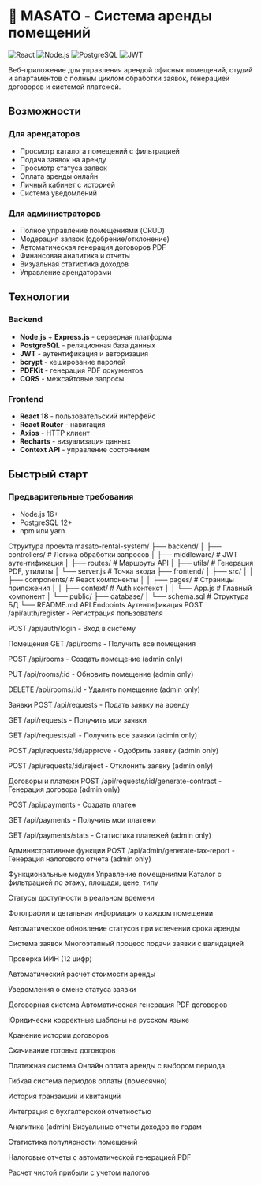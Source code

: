 # 🏢 MASATO - Система аренды помещений

![React](https://img.shields.io/badge/React-18.2.0-blue)
![Node.js](https://img.shields.io/badge/Node.js-Express-green)
![PostgreSQL](https://img.shields.io/badge/PostgreSQL-Database-blue)
![JWT](https://img.shields.io/badge/JWT-Authentication-orange)

Веб-приложение для управления арендой офисных помещений, студий и апартаментов с полным циклом обработки заявок, генерацией договоров и системой платежей.

## Возможности

###  Для арендаторов
-  Просмотр каталога помещений с фильтрацией
-  Подача заявок на аренду
-  Просмотр статуса заявок
-  Оплата аренды онлайн
-  Личный кабинет с историей
-  Система уведомлений

###  Для администраторов
-  Полное управление помещениями (CRUD)
-  Модерация заявок (одобрение/отклонение)
-  Автоматическая генерация договоров PDF
-  Финансовая аналитика и отчеты
-  Визуальная статистика доходов
-  Управление арендаторами

## Технологии

### Backend
- **Node.js** + **Express.js** - серверная платформа
- **PostgreSQL** - реляционная база данных
- **JWT** - аутентификация и авторизация
- **bcrypt** - хеширование паролей
- **PDFKit** - генерация PDF документов
- **CORS** - межсайтовые запросы

### Frontend
- **React 18** - пользовательский интерфейс
- **React Router** - навигация
- **Axios** - HTTP клиент
- **Recharts** - визуализация данных
- **Context API** - управление состоянием

##  Быстрый старт

### Предварительные требования
- Node.js 16+
- PostgreSQL 12+
- npm или yarn

Структура проекта
masato-rental-system/
├── backend/
│   ├── controllers/     # Логика обработки запросов
│   ├── middleware/      # JWT аутентификация
│   ├── routes/          # Маршруты API
│   ├── utils/           # Генерация PDF, утилиты
│   └── server.js        # Точка входа
├── frontend/
│   ├── src/
│   │   ├── components/  # React компоненты
│   │   ├── pages/       # Страницы приложения
│   │   ├── context/     # Auth контекст
│   │   └── App.js       # Главный компонент
│   └── public/
├── database/
│   └── schema.sql       # Структура БД
└── README.md
API Endpoints
Аутентификация
POST /api/auth/register - Регистрация пользователя

POST /api/auth/login - Вход в систему

Помещения
GET /api/rooms - Получить все помещения

POST /api/rooms - Создать помещение (admin only)

PUT /api/rooms/:id - Обновить помещение (admin only)

DELETE /api/rooms/:id - Удалить помещение (admin only)

Заявки
POST /api/requests - Подать заявку на аренду

GET /api/requests - Получить мои заявки

GET /api/requests/all - Получить все заявки (admin only)

POST /api/requests/:id/approve - Одобрить заявку (admin only)

POST /api/requests/:id/reject - Отклонить заявку (admin only)

Договоры и платежи
POST /api/requests/:id/generate-contract - Генерация договора (admin only)

POST /api/payments - Создать платеж

GET /api/payments - Получить мои платежи

GET /api/payments/stats - Статистика платежей (admin only)

Административные функции
POST /api/admin/generate-tax-report - Генерация налогового отчета (admin only)

 Функциональные модули
 Управление помещениями
Каталог с фильтрацией по этажу, площади, цене, типу

Статусы доступности в реальном времени

Фотографии и детальная информация о каждом помещении

Автоматическое обновление статусов при истечении срока аренды

 Система заявок
Многоэтапный процесс подачи заявки с валидацией

Проверка ИИН (12 цифр)

Автоматический расчет стоимости аренды

Уведомления о смене статуса заявки

 Договорная система
Автоматическая генерация PDF договоров

Юридически корректные шаблоны на русском языке

Хранение истории договоров

Скачивание готовых договоров

 Платежная система
Онлайн оплата аренды с выбором периода

Гибкая система периодов оплаты (помесячно)

История транзакций и квитанций

Интеграция с бухгалтерской отчетностью

 Аналитика (admin)
Визуальные отчеты доходов по годам

Статистика популярности помещений

Налоговые отчеты с автоматической генерацией PDF

Расчет чистой прибыли с учетом налогов
